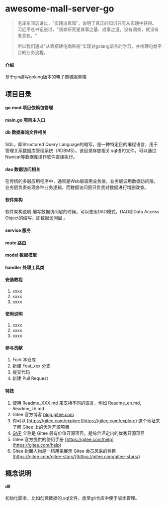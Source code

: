 # awesome-mall-server-go
> 毛泽东同志讲过，"实践出真知"，说明了真正的知识只有从实践中获得。  
> 习近平总书记说过，"调查研究是谋事之基、成事之道，没有调查，就没有发言权。"
>   
> 所以我们通过"从零搭建电商系统"实现对golang语言的学习，并梳理电商平台的业务流程。
> 
> 

#### 介绍
基于gin编写golang版本的电子商城服务端
## 项目目录
#### go.mod 项目依赖包管理
#### main.go 项目主入口
#### db 数据查询文件相关
SQL，即Structured Query Language的缩写，是一种特定目的编程语言，用于管理关系数据库管理系统（RDBMS）。该目录存放相关 sql语句文件，可以通过Navicat等数据库操作软件直接执行。
#### dao 数据访问相关
在传统的多层应用程序中，通常是Web层调用业务层，业务层调用数据访问层。业务层负责处理各种业务逻辑，而数据访问层只负责对数据进行增删改查。

#### 软件架构
软件架构说明
编写数据访问层的时候，可以使用DAO模式。DAO即Data Access Object的缩写，即数据访问层 。

#### service 服务
#### route 路由
#### model 数据模型
#### handler 处理工具类

#### 安装教程

1.  xxxx
2.  xxxx
3.  xxxx

#### 使用说明

1.  xxxx
2.  xxxx
3.  xxxx

#### 参与贡献

1.  Fork 本仓库
2.  新建 Feat_xxx 分支
3.  提交代码
4.  新建 Pull Request


#### 特技

1.  使用 Readme\_XXX.md 来支持不同的语言，例如 Readme\_en.md, Readme\_zh.md
2.  Gitee 官方博客 [blog.gitee.com](https://blog.gitee.com)
3.  你可以 [https://gitee.com/explore](https://gitee.com/explore) 这个地址来了解 Gitee 上的优秀开源项目
4.  [GVP](https://gitee.com/gvp) 全称是 Gitee 最有价值开源项目，是综合评定出的优秀开源项目
5.  Gitee 官方提供的使用手册 [https://gitee.com/help](https://gitee.com/help)
6.  Gitee 封面人物是一档用来展示 Gitee 会员风采的栏目 [https://gitee.com/gitee-stars/](https://gitee.com/gitee-stars/)
## 概念说明
#### dll  
初始化脚本，比如创建数据的.sql文件，放至git仓库中便于版本管理。